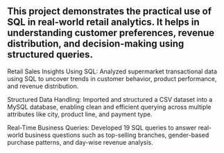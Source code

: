 ## This project demonstrates the practical use of SQL in real-world retail analytics. It helps in understanding customer preferences, revenue distribution, and decision-making using structured queries.
Retail Sales Insights Using SQL:
Analyzed supermarket transactional data using SQL to uncover trends in customer behavior, product performance, and revenue distribution.

Structured Data Handling:
Imported and structured a CSV dataset into a MySQL database, enabling clean and efficient querying across multiple attributes like city, product line, and payment type.

Real-Time Business Queries:
Developed 19 SQL queries to answer real-world business questions such as top-selling branches, gender-based purchase patterns, and day-wise revenue analysis.
